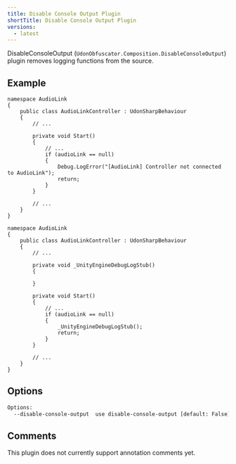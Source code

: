 ```yaml
---
title: Disable Console Output Plugin
shortTitle: Disable Console Output Plugin
versions:
  - latest
---
```


DisableConsoleOutput (`UdonObfuscator.Composition.DisableConsoleOutput`) plugin removes logging functions from the source.

## Example

```csharp:input
namespace AudioLink
{
    public class AudioLinkController : UdonSharpBehaviour
    {
        // ...

        private void Start()
        {
            // ...
            if (audioLink == null)
            {
                Debug.LogError("[AudioLink] Controller not connected to AudioLink");
                return;
            }
        }

        // ...
    }
}
```

```csharp:output
namespace AudioLink
{
    public class AudioLinkController : UdonSharpBehaviour
    {
        // ...

        private void _UnityEngineDebugLogStub()
        {

        }

        private void Start()
        {
            // ...
            if (audioLink == null)
            {
                _UnityEngineDebugLogStub();
                return;
            }
        }

        // ...
    }
}
```

## Options

```bash
Options:
  --disable-console-output  use disable-console-output [default: False]
```

## Comments

This plugin does not currently support annotation comments yet.
